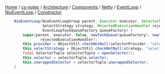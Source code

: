 [Home](https://mengxianbin.github.io) /
[cs-notes](https://mengxianbin.github.io/cs-notes/site) /
[Architecture](https://mengxianbin.github.io/cs-notes/site/Architecture) /
[Components](https://mengxianbin.github.io/cs-notes/site/Architecture/Components) /
[Netty](https://mengxianbin.github.io/cs-notes/site/Architecture/Components/Netty) /
[EventLoop](https://mengxianbin.github.io/cs-notes/site/Architecture/Components/Netty/EventLoop) /
[NioEventLoop](https://mengxianbin.github.io/cs-notes/site/Architecture/Components/Netty/EventLoop/NioEventLoop) /
[Constructor](https://mengxianbin.github.io/cs-notes/site/Architecture/Components/Netty/EventLoop/NioEventLoop/Constructor)

```java
    NioEventLoop(NioEventLoopGroup parent, Executor executor, SelectorProvider selectorProvider,
                 SelectStrategy strategy, RejectedExecutionHandler rejectedExecutionHandler,
                 EventLoopTaskQueueFactory queueFactory) {
        super(parent, executor, false, newTaskQueue(queueFactory), newTaskQueue(queueFactory),
                rejectedExecutionHandler);
        this.provider = ObjectUtil.checkNotNull(selectorProvider, "selectorProvider");
        this.selectStrategy = ObjectUtil.checkNotNull(strategy, "selectStrategy");
        final SelectorTuple selectorTuple = openSelector();
        this.selector = selectorTuple.selector;
        this.unwrappedSelector = selectorTuple.unwrappedSelector;
    }
```
